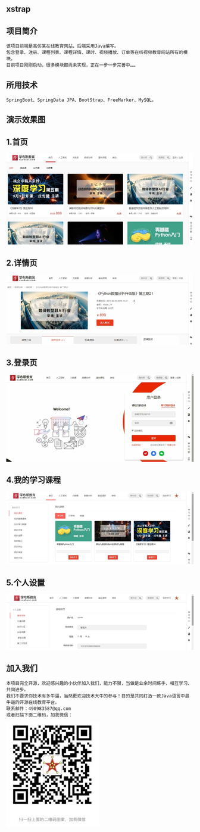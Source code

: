 ## xstrap

## 项目简介
    该项目前端是高仿某在线教育网站，后端采用Java编写。
    包含登录、注册、课程列表、课程详情、课时、视频播放、订单等在线视频教育网站所有的模块。
    目前项目刚刚启动，很多模块都尚未实现，正在一步一步完善中……

## 所用技术
    SpringBoot、SpringData JPA、BootStrap、FreeMarker、MySQL。

## 演示效果图

<h2>1.首页</h2>

![](screenshot/20171027224758.jpg)

<h2>2.详情页</h2>

![](screenshot/20171027224844.jpg)

<h2>3.登录页</h2>

![](screenshot/20171027224917.jpg)

<h2>4.我的学习课程</h2>

![](screenshot/20171027224940.jpg)

<h2>5.个人设置</h2>

![](screenshot/20171027224955.jpg)

## 加入我们
    本项目完全开源，欢迎感兴趣的小伙伴加入我们，能力不限，当做是业余时间练手，相互学习、共同进步。
    我们不要求你技术有多牛逼，当然更欢迎技术大牛的参与！目的是共同打造一款Java语言中最牛逼的开源在线教育平台。
    联系邮件：490983587@qq.com
    或者扫描下面二维码，加我微信：

![](screenshot/weixin.jpg)

